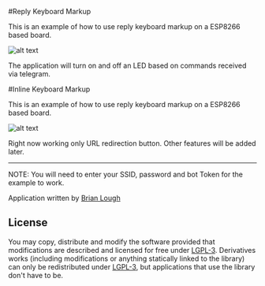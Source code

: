 #Reply Keyboard Markup

This is an example of how to use reply keyboard markup on a ESP8266 based board.

![alt text](https://core.telegram.org/file/811140184/1/5YJxx-rostA/ad3f74094485fb97bd "Reply Keyboard example")

The application will turn on and off an LED based on commands received via telegram.

#Inline Keyboard Markup

This is an example of how to use reply keyboard markup on a ESP8266 based board.


![alt text](https://core.telegram.org/file/811140999/1/2JSoUVlWKa0/4fad2e2743dc8eda04 "Inline Keyboard example")

Right now working only URL redirection button. Other features will be added later.

-----------------

NOTE: You will need to enter your SSID, password and bot Token for the example to work.

Application written by [Brian Lough](https://github.com/witnessmenow)



## License

You may copy, distribute and modify the software provided that modifications are described and licensed for free under [LGPL-3](http://www.gnu.org/licenses/lgpl-3.0.html). Derivatives works (including modifications or anything statically linked to the library) can only be redistributed under [LGPL-3](http://www.gnu.org/licenses/lgpl-3.0.html), but applications that use the library don't have to be.
